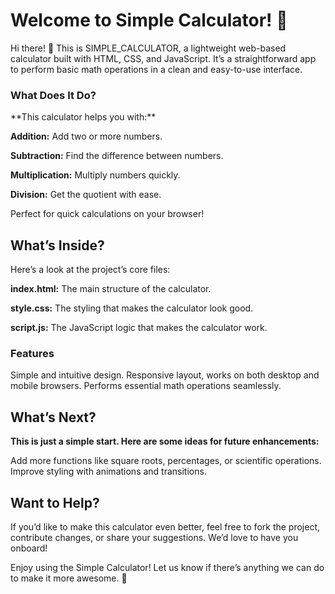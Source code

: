 <h1>Welcome to Simple Calculator! 🧮</h1>

Hi there! 👋 This is SIMPLE_CALCULATOR, a lightweight web-based calculator built with HTML, CSS, and JavaScript. It’s a straightforward app to perform basic math operations in a clean and easy-to-use interface.

<h3>What Does It Do?</h3>
**This calculator helps you with:**

**Addition:** Add two or more numbers.

**Subtraction:** Find the difference between numbers.

**Multiplication:** Multiply numbers quickly.

**Division:** Get the quotient with ease.

Perfect for quick calculations on your browser!

<h2>What’s Inside?</h2>
Here’s a look at the project’s core files:

**index.html:** The main structure of the calculator.

**style.css:** The styling that makes the calculator look good.

**script.js:** The JavaScript logic that makes the calculator work.

<h3>Features</h3>
Simple and intuitive design.
Responsive layout, works on both desktop and mobile browsers.
Performs essential math operations seamlessly.

<h2>What’s Next?</h2>

**This is just a simple start. Here are some ideas for future enhancements:**

Add more functions like square roots, percentages, or scientific operations.
Improve styling with animations and transitions.


<h2>Want to Help?</h2>

If you’d like to make this calculator even better, feel free to fork the project, contribute changes, or share your suggestions. We’d love to have you onboard!

Enjoy using the Simple Calculator! Let us know if there’s anything we can do to make it more awesome. 🚀
